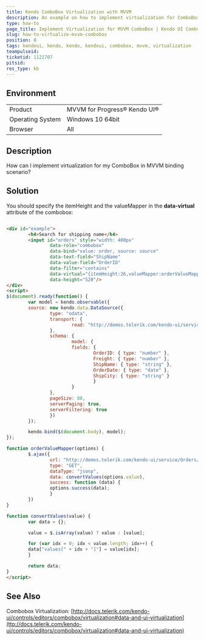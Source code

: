 ```yaml
---
title: Kendo ComboBox Virtualization with MVVM
description: An example on how to implement virtualization for ComboBox
type: how-to
page_title: Implement Virtualization for MVVM ComboBox | Kendo UI ComboBox
slug: how-to-virtualize-mvvm-combobox
position: 0
tags: kendoui, kendo, kendo, kendoui, combobox, mvvm, virtualization
teampulseid:
ticketid: 1121707
pitsid:
res_type: kb
---
```


## Environment

<table>
 <tr>
  <td>Product</td>
  <td>MVVM for Progress® Kendo UI®</td>
 </tr>
 <tr>
  <td>Operating System</td>
  <td>Windows 10 64bit</td>
 </tr>
 <tr>
  <td>Browser</td>
  <td>All</td>
 </tr>
</table>


## Description

How can I implement virtualization for my ComboBox in MVVM binding scenario?

## Solution

You should specify the itemHeight and the valueMapper in the **data-virtual** attribute of the combobox:

``` html 

<div id="example">
        <h4>Search for shipping name</h4>
        <input id="orders" style="width: 400px"
                data-role="combobox"
                data-bind="value: order, source: source"
                data-text-field="ShipName"
                data-value-field="OrderID"
                data-filter="contains"
                data-virtual="{itemHeight:26,valueMapper:orderValueMapper}"
                data-height="520"/>
</div>
<script>
$(document).ready(function() {
        var model = kendo.observable({
        source: new kendo.data.DataSource({
                type: "odata",
                transport: {
                        read: "http://demos.telerik.com/kendo-ui/service/Northwind.svc/Orders"
                },
                schema: {
                        model: {
                        fields: {
                                OrderID: { type: "number" },
                                Freight: { type: "number" },
                                ShipName: { type: "string" },
                                OrderDate: { type: "date" },
                                ShipCity: { type: "string" }
                                }
                        }
                },
                pageSize: 80,
                serverPaging: true,
                serverFiltering: true
                })
        });

        kendo.bind($(document.body), model);
});

function orderValueMapper(options) {
        $.ajax({
                url: "http://demos.telerik.com/kendo-ui/service/Orders/ValueMapper",
                type: "GET",
                dataType: "jsonp",
                data: convertValues(options.value),
                success: function (data) {
                options.success(data);
                }
        })
}

function convertValues(value) {
        var data = {};

        value = $.isArray(value) ? value : [value];

        for (var idx = 0; idx < value.length; idx++) {
        data["values[" + idx + "]"] = value[idx];
        }

        return data;
}
</script>

```

## See Also

Combobox Virtualization: [http://docs.telerik.com/kendo-ui/controls/editors/combobox/virtualization#data-and-ui-virtualization](ttp://docs.telerik.com/kendo-ui/controls/editors/combobox/virtualization#data-and-ui-virtualization)